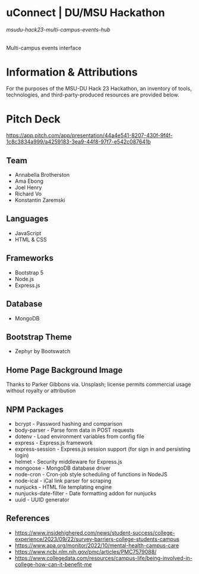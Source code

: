 # uConnect | DU/MSU Hackathon
###### msudu-hack23-multi-campus-events-hub
Multi-campus events interface

# Information & Attributions
For the purposes of the MSU-DU Hack 23 Hackathon, an inventory of tools, technologies, and third-party-produced resources are provided below.
# Pitch Deck
https://app.pitch.com/app/presentation/44a4e541-8207-430f-9f4f-1c8c3834a999/a4259183-3ea9-44f8-97f7-e542c087641b

## Team
* Annabella Brotherston
* Ama Ebong
* Joel Henry
* Richard Vo
* Konstantin Zaremski

## Languages
* JavaScript
* HTML & CSS

## Frameworks
* Bootstrap 5
* Node.js
* Express.js

## Database
* MongoDB

## Bootstrap Theme
* Zephyr by Bootswatch

## Home Page Background Image
Thanks to Parker Gibbons via. Unsplash; license permits commercial usage without royalty or attribution

## NPM Packages
* bcrypt - Password hashing and comparison
* body-parser - Parse form data in POST requests
* dotenv - Load environment variables from config file
* express - Express.js framework
* express-session - Express.js session support (for sign in and persisting login)
* helmet - Security middleware for Express.js
* mongoose - MongoDB database driver
* node-cron - Cron-job style scheduling of functions in NodeJS
* node-ical - iCal link parser for scraping
* nunjucks - HTML file templating engine
* nunjucks-date-filter - Date formatting addon for nunjucks
* uuid - UUID generator
## References
* https://www.insidehighered.com/news/student-success/college-experience/2023/09/22/survey-barriers-college-students-campus
* https://www.apa.org/monitor/2022/10/mental-health-campus-care
* https://www.ncbi.nlm.nih.gov/pmc/articles/PMC7579088/
* https://www.collegedata.com/resources/campus-life/being-involved-in-college-how-can-it-benefit-me
